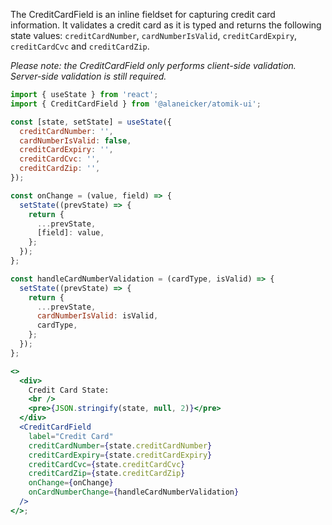 The CreditCardField is an inline fieldset for capturing credit card information. It validates a credit card as it is typed and returns the following state values: `creditCardNumber`, `cardNumberIsValid`, `creditCardExpiry`, `creditCardCvc` and `creditCardZip`.

_Please note: the CreditCardField only performs client-side validation. Server-side validation is still required._

```jsx
import { useState } from 'react';
import { CreditCardField } from '@alaneicker/atomik-ui';

const [state, setState] = useState({
  creditCardNumber: '',
  cardNumberIsValid: false,
  creditCardExpiry: '',
  creditCardCvc: '',
  creditCardZip: '',
});

const onChange = (value, field) => {
  setState((prevState) => {
    return {
      ...prevState,
      [field]: value,
    };
  });
};

const handleCardNumberValidation = (cardType, isValid) => {
  setState((prevState) => {
    return {
      ...prevState,
      cardNumberIsValid: isValid,
      cardType,
    };
  });
};

<>
  <div>
    Credit Card State:
    <br />
    <pre>{JSON.stringify(state, null, 2)}</pre>
  </div>
  <CreditCardField
    label="Credit Card"
    creditCardNumber={state.creditCardNumber}
    creditCardExpiry={state.creditCardExpiry}
    creditCardCvc={state.creditCardCvc}
    creditCardZip={state.creditCardZip}
    onChange={onChange}
    onCardNumberChange={handleCardNumberValidation}
  />
</>;
```
